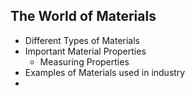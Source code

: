 ## The World of Materials
- Different Types of Materials
- Important Material Properties
  - Measuring Properties  
- Examples of Materials used in industry
- 








